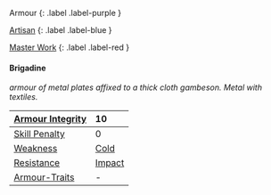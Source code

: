 Armour
{: .label .label-purple }

[Artisan](Game/Designing-Armour#Artisan)
{: .label .label-blue }

[Master Work](Game/Designing-Weapons#Master%20Work)
{: .label .label-red }

#### Brigadine
*armour of metal plates affixed to a thick cloth gambeson. Metal with textiles.*

| [Armour Integrity](Game/Core/Armour#Armour%20Integrity)    | 10                                |
| :--------------------------------------------------------- | :-------------------------------- |
| [Skill Penalty](Game/Core/Armour#Skill%20Penalty)          | 0                                 |
| [Weakness](Game/Core/Armour#Weakness%20and%20Resistance)   | [Cold](Game/Core/Injury#Cold)     |
| [Resistance](Game/Core/Armour#Weakness%20and%20Resistance) | [Impact](Game/Core/Injury#Impact) |
| [Armour-Traits](Game/Core/Armour-Traits)                   | -                                 |
